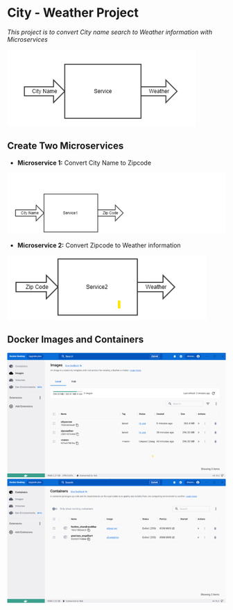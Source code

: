 # **City - Weather Project**
*This project is to convert City name search to Weather information with Microservices*

![My Image](./image/requirement.png)

## **Create Two Microservices**

* **Microservice 1:** Convert City Name to Zipcode

![My Image](./image/m1.png)

* **Microservice 2:** Convert Zipcode to Weather information

![My Image](./image/m2.png)

## **Docker Images and Containers**
![My Image](./image/images.png)
![My Image](./image/containers.png)
